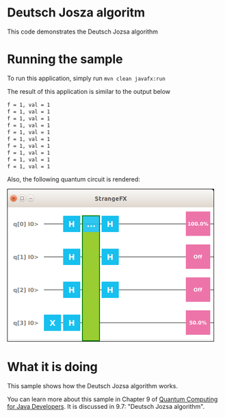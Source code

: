# Deutsch Josza algoritm

This code demonstrates the Deutsch Jozsa algorithm

# Running the sample

To run this application, simply run
`mvn clean javafx:run`

The result of this application is similar to the output below
```
f = 1, val = 1
f = 1, val = 1
f = 1, val = 1
f = 1, val = 1
f = 1, val = 1
f = 1, val = 1
f = 1, val = 1
f = 1, val = 1
f = 1, val = 1
f = 1, val = 1
```

Also, the following quantum circuit is rendered:

![deutschjozsa](../../resources/ch9-deutschjozsa.png)


# What it is doing

This sample shows how the Deutsch Jozsa algorithm works.

You can learn more about this sample in Chapter 9 of [Quantum Computing for Java Developers](https://www.manning.com/books/quantum-computing-for-java-developers?a_aid=quantumjava&a_bid=e5166ab9). It is discussed in 9.7: "Deutsch Jozsa algorithm".
